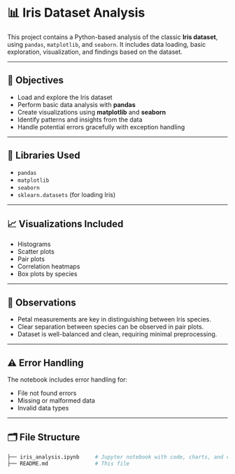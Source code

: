 # 📊 Iris Dataset Analysis

This project contains a Python-based analysis of the classic **Iris dataset**, using `pandas`, `matplotlib`, and `seaborn`. It includes data loading, basic exploration, visualization, and findings based on the dataset.

---

## 📌 Objectives

- Load and explore the Iris dataset
- Perform basic data analysis with **pandas**
- Create visualizations using **matplotlib** and **seaborn**
- Identify patterns and insights from the data
- Handle potential errors gracefully with exception handling

---

## 🧰 Libraries Used

- `pandas`
- `matplotlib`
- `seaborn`
- `sklearn.datasets` (for loading Iris)

---

## 📈 Visualizations Included

- Histograms
- Scatter plots
- Pair plots
- Correlation heatmaps
- Box plots by species

---

## 🧠 Observations

- Petal measurements are key in distinguishing between Iris species.
- Clear separation between species can be observed in pair plots.
- Dataset is well-balanced and clean, requiring minimal preprocessing.

---

## ⚠️ Error Handling

The notebook includes error handling for:

- File not found errors
- Missing or malformed data
- Invalid data types

---

## 🗂️ File Structure

```bash
├── iris_analysis.ipynb     # Jupyter notebook with code, charts, and commentary
├── README.md               # This file
